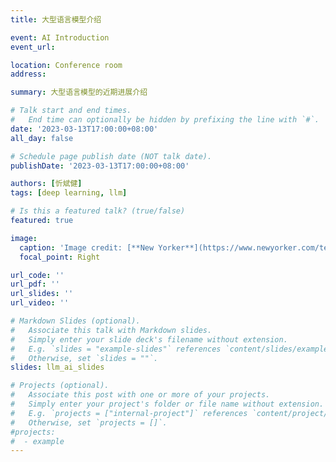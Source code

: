 ```yaml
---
title: 大型语言模型介绍

event: AI Introduction  
event_url:

location: Conference room
address:

summary: 大型语言模型的近期进展介绍

# Talk start and end times.
#   End time can optionally be hidden by prefixing the line with `#`.
date: '2023-03-13T17:00:00+08:00'
all_day: false

# Schedule page publish date (NOT talk date).
publishDate: '2023-03-13T17:00:00+08:00'

authors: [忻斌健]
tags: [deep learning, llm]

# Is this a featured talk? (true/false)
featured: true 

image:
  caption: 'Image credit: [**New Yorker**](https://www.newyorker.com/tech/annals-of-technology/chatgpt-is-a-blurry-jpeg-of-the-web)'
  focal_point: Right

url_code: ''
url_pdf: ''
url_slides: ''
url_video: ''

# Markdown Slides (optional).
#   Associate this talk with Markdown slides.
#   Simply enter your slide deck's filename without extension.
#   E.g. `slides = "example-slides"` references `content/slides/example-slides.md`.
#   Otherwise, set `slides = ""`.
slides: llm_ai_slides

# Projects (optional).
#   Associate this post with one or more of your projects.
#   Simply enter your project's folder or file name without extension.
#   E.g. `projects = ["internal-project"]` references `content/project/deep-learning/index.md`.
#   Otherwise, set `projects = []`.
#projects:
#  - example
---
```

